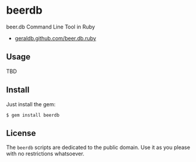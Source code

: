 # beerdb

beer.db Command Line Tool in Ruby

* [geraldb.github.com/beer.db.ruby](http://geraldb.github.com/beer.db.ruby)


## Usage

TBD


## Install

Just install the gem:

    $ gem install beerdb


## License

The `beerdb` scripts are dedicated to the public domain.
Use it as you please with no restrictions whatsoever.
